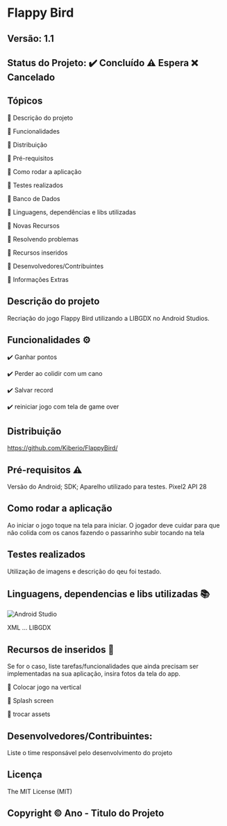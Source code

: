# Flappy Bird
## Versão: 1.1 
## Status do Projeto: ✔️ Concluído ⚠️ Espera ❌ Cancelado

## Tópicos
🔹 Descrição do projeto 

🔹 Funcionalidades

🔹 Distribuição

🔹 Pré-requisitos

🔹 Como rodar a aplicação

🔹 Testes realizados

🔹 Banco de Dados

🔹 Linguagens, dependências e libs utilizadas

🔹 Novas Recursos

🔹 Resolvendo problemas

🔹 Recursos inseridos 

🔹 Desenvolvedores/Contribuintes

🔹 Informações Extras

## Descrição do projeto
Recriação do jogo Flappy Bird utilizando a LIBGDX no Android Studios.

## Funcionalidades ⚙️
✔️ Ganhar pontos

✔️ Perder ao colidir com um cano

✔️ Salvar record

✔️ reiniciar jogo com tela de game over

## Distribuição
https://github.com/Kiberio/FlappyBird/

## Pré-requisitos ⚠️    
Versão do Android; 
SDK; 
Aparelho utilizado para testes.
Pixel2 API 28

## Como rodar a aplicação 
Ao iniciar o jogo toque na tela para iniciar. O jogador deve cuidar para que não colida com os canos fazendo o passarinho subir tocando na tela 

## Testes realizados
Utilização de imagens e descrição do qeu foi testado.


## Linguagens, dependencias e libs utilizadas 📚
![Android Studio](https://img.shields.io/badge/Android-3DDC84?style=for-the-badge&logo=android&logoColor=white)

XML
...
LIBGDX


## Recursos de inseridos 🧰
Se for o caso, liste tarefas/funcionalidades que ainda precisam ser implementadas na sua aplicação, insira fotos da tela do app.

📝 Colocar jogo na vertical

📝 Splash screen

📝 trocar assets

## Desenvolvedores/Contribuintes:
Liste o time responsável pelo desenvolvimento do projeto

## Licença
The MIT License (MIT)

## Copyright ©️ Ano - Titulo do Projeto
